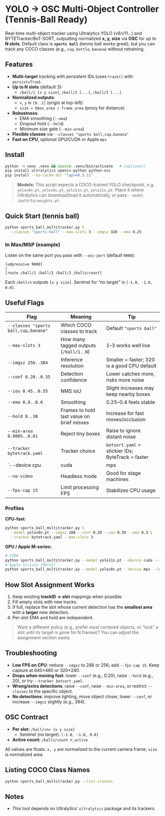 # YOLO → OSC Multi-Object Controller (Tennis-Ball Ready)

Real-time multi-object tracker using Ultralytics YOLO (v8/v11…) and BYTETracker/BoT-SORT, outputting normalized **x, y, size** via **OSC** for up to **N slots**. Default class is **`sports ball`** (tennis ball works great), but you can track any COCO classes (e.g., `cup`, `bottle`, `banana`) without retraining.

## Features
- **Multi-target** tracking with persistent IDs (uses `track()` with `persist=True`).
- **Up to N slots** (default 3):  
  - `/ball/1 [x y size]`, `/ball/2 [...]`, `/ball/3 [...]`
- **Normalized outputs**:  
  - `x`, `y` in `[0..1]` (origin at top-left)  
  - `size = bbox_area / frame_area` (proxy for distance)
- **Robustness**:
  - EMA smoothing (`--ema`)
  - Dropout hold (`--hold`)
  - Minimum size gate (`--min-area`)
- **Flexible classes** via `--classes "sports ball,cup,banana"`
- **Fast on CPU**, optional GPU/CUDA or Apple `mps`

## Install
```bash
python -m venv .venv && source .venv/bin/activate   # (optional)
pip install ultralytics opencv-python python-osc
pip install --no-cache-dir "lap>=0.5.12"
```

> **Models:** This script expects a COCO-trained YOLO checkpoint, e.g. `yolov8n.pt`, `yolov8s.pt`, `yolo11n.pt`, `yolo11s.pt`. Place it where Ultralytics can download/load it automatically, or pass `--model /path/to/weights.pt`.

## Quick Start (tennis ball)
```bash
python sports_ball_multitracker.py \
  --classes "sports ball" --max-slots 3 --imgsz 320 --ema 0.25
```

### In Max/MSP (example)
Listen on the same port you pass with `--osc-port` (default `9000`):
```
[udpreceive 9000]
|
[route /ball/1 /ball/2 /ball/3 /balls/count]
```
Each `/ball/n` outputs `[x y size]`. Sentinel for “no target” is `[-1.0, -1.0, 0.0]`.

## Useful Flags
| Flag | Meaning | Tip |
|---|---|---|
| `--classes "sports ball,cup,banana"` | Which COCO classes to track | Default `"sports ball"` |
| `--max-slots 3` | How many tagged outputs (`/ball/1..N`) | 1–3 works well live |
| `--imgsz 256..384` | Inference resolution | Smaller = faster; 320 is a good CPU default |
| `--conf 0.20..0.35` | Detection confidence | Lower catches more, risks more noise |
| `--iou 0.45..0.55` | NMS IoU | Slight increases may keep nearby boxes |
| `--ema 0.0..0.6` | Smoothing | 0.25–0.4 feels stable |
| `--hold 8..30` | Frames to hold last value on brief misses | Increase for fast moves/occlusion |
| `--min-area 0.0005..0.01` | Reject tiny boxes | Raise to ignore distant noise |
| `--tracker bytetrack.yaml` | Tracker choice | `botsort.yaml` = stickier IDs; ByteTrack = faster |
| `--device cpu|cuda|mps|auto` | Compute backend | `auto` picks CUDA if available |
| `--no-video` | Headless mode | Good for stage machines |
| `--fps-cap 15` | Limit processing FPS | Stabilizes CPU usage |

### Profiles
**CPU-fast:**
```bash
python sports_ball_multitracker.py \
  --model yolov8n.pt --imgsz 288 --conf 0.20 --iou 0.50 --ema 0.3 \
  --tracker bytetrack.yaml --max-slots 3
```

**GPU / Apple M-series:**
```bash
# CUDA
python sports_ball_multitracker.py --model yolo11s.pt --device cuda --imgsz 384 --ema 0.25 --tracker botsort.yaml
# Apple Silicon (Metal)
python sports_ball_multitracker.py --model yolov8s.pt --device mps --imgsz 384 --ema 0.25 --tracker botsort.yaml
```

## How Slot Assignment Works
1. Keep existing **trackID → slot** mappings when possible.  
2. Fill empty slots with new tracks.  
3. If full, replace the slot whose current detection has the **smallest area** with a **larger** new detection.  
4. Per-slot EMA and hold are independent.

> Want a different policy (e.g., prefer most centered objects, or “lock” a slot until its target is gone for N frames)? You can adjust the assignment section easily.

## Troubleshooting
- **Low FPS on CPU**: reduce `--imgsz` to 288 or 256; add `--fps-cap 15`. Keep capture at 640×480 or 320×240.
- **Drops when moving fast**: lower `--conf` (e.g., 0.20), raise `--hold` (e.g., 20), or try `--tracker botsort.yaml`.
- **Wrong/extra detections**: raise `--conf`, raise `--min-area`, or restrict `--classes` to the specific object.
- **No detections**: improve lighting, move object closer, lower `--conf`, or increase `--imgsz` slightly (e.g., 384).

## OSC Contract
- **Per slot:** `/ball/<n> [x y size]`  
  - Sentinel (no target): `[-1.0, -1.0, 0.0]`
- **Active count:** `/balls/count n_active`

All values are floats. `x, y` are normalized to the current camera frame; `size` is normalized area.

## Listing COCO Class Names
```bash
python sports_ball_multitracker.py --list-classes
```

## Notes
- This tool depends on Ultralytics’ `ultralytics` package and its trackers.
